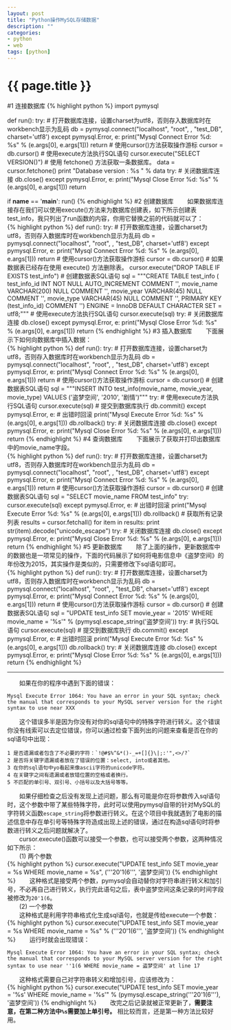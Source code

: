```yaml
---
layout: post
title: "Python操作MySQL存储数据"
description: ""
categories: 
- python
- web
tags: [python]
---
```

{{ page.title }}
================

#1 连接数据库
{% highlight python %}
import pymysql

def run():
    try:
        # 打开数据库连接，设置charset为utf8，否则存入数据库时在workbench显示为乱码
        db = pymysql.connect("localhost", "root", <password>, "test_DB", charset='utf8')
    except pymysql.Error, e:
        print("Mysql Connect Error %d: %s" % (e.args[0], e.args[1]))
        return
    # 使用cursor()方法获取操作游标
    cursor = db.cursor()
    # 使用execute方法执行SQL语句
    cursor.execute("SELECT VERSION()")
    # 使用 fetchone() 方法获取一条数据库。
    data = cursor.fetchone()
    print "Database version : %s " % data
    try:
        # 关闭数据库连接
        db.close()
    except pymysql.Error, e:
        print("Mysql Close Error %d: %s" % (e.args[0], e.args[1]))
        return

if __name__ == '__main__':
    run()
{% endhighlight %} 
#2 创建数据库
　　如果数据库连接存在我们可以使用execute()方法来为数据库创建表，如下所示创建表test_info，我只列出了run函数的内容，你用它替换之前的代码就可以了：   
{% highlight python %}
def run():
    try:
        # 打开数据库连接，设置charset为utf8，否则存入数据库时在workbench显示为乱码
        db = pymysql.connect("localhost", "root", <password>, "test_DB", charset='utf8')
    except pymysql.Error, e:
        print("Mysql Connect Error %d: %s" % (e.args[0], e.args[1]))
        return
    # 使用cursor()方法获取操作游标
    cursor = db.cursor()
    # 如果数据表已经存在使用 execute() 方法删除表。
    cursor.execute("DROP TABLE IF EXISTS test_info")
    # 创建数据表SQL语句
    sql = """CREATE TABLE test_info (
              test_info_id INT NOT NULL AUTO_INCREMENT COMMENT '',
              movie_name VARCHAR(200) NULL COMMENT '',
              movie_year VARCHAR(45) NULL COMMENT '',
              movie_type VARCHAR(45) NULL COMMENT '',
              PRIMARY KEY (test_info_id)  COMMENT '')
            ENGINE = InnoDB
            DEFAULT CHARACTER SET = utf8;"""
    # 使用execute方法执行SQL语句
    cursor.execute(sql)
    try:
        # 关闭数据库连接
        db.close()
    except pymysql.Error, e:
        print("Mysql Close Error %d: %s" % (e.args[0], e.args[1]))
        return
{% endhighlight %} 
#3 插入数据库
　　下面展示下如何向数据库中插入数据：  
{% highlight python %}
def run():
    try:
        # 打开数据库连接，设置charset为utf8，否则存入数据库时在workbench显示为乱码
        db = pymysql.connect("localhost", "root", <password>, "test_DB", charset='utf8')
    except pymysql.Error, e:
        print("Mysql Connect Error %d: %s" % (e.args[0], e.args[1]))
        return
    # 使用cursor()方法获取操作游标
    cursor = db.cursor()
    # 创建数据表SQL语句
    sql = """INSERT INTO test_info(movie_name,
         movie_year, movie_type)
         VALUES ('盗梦空间', '2010', '剧情')"""
    try:
        # 使用execute方法执行SQL语句
        cursor.execute(sql)
        # 提交到数据库执行
        db.commit()
    except pymysql.Error, e:
        # 出错时回滚
        print("Mysql Execute Error %d: %s" % (e.args[0], e.args[1]))
        db.rollback()
    try:
        # 关闭数据库连接
        db.close()
    except pymysql.Error, e:
        print("Mysql Close Error %d: %s" % (e.args[0], e.args[1]))
        return
{% endhighlight %}
#4 查询数据库
　　下面展示了获取并打印出数据库中的movie_name字段。   
{% highlight python %}
def run():
    try:
        # 打开数据库连接，设置charset为utf8，否则存入数据库时在workbench显示为乱码
        db = pymysql.connect("localhost", "root", <password>, "test_DB", charset='utf8')
    except pymysql.Error, e:
        print("Mysql Connect Error %d: %s" % (e.args[0], e.args[1]))
        return
    # 使用cursor()方法获取操作游标
    cursor = db.cursor()
    # 创建数据表SQL语句
    sql = "SELECT movie_name FROM test_info"
    try:
        cursor.execute(sql)
    except pymysql.Error, e:
        # 出错时回滚
        print("Mysql Execute Error %d: %s" % (e.args[0], e.args[1]))
        db.rollback()
    # 获取所有记录列表
    results = cursor.fetchall()
    for item in results:
        print str(item).decode("unicode_escape")
    try:
        # 关闭数据库连接
        db.close()
    except pymysql.Error, e:
        print("Mysql Close Error %d: %s" % (e.args[0], e.args[1]))
        return
{% endhighlight %}
#5 更新数据库
　　除了上面的操作，更新数据库中的数据也是一项常见的操作，下面的代码展示了如何将电影信息中《盗梦空间》的年份改为2015，其实操作是类似的，只需要修改下sql语句即可。  
{% highlight python %}
def run():
    try:
        # 打开数据库连接，设置charset为utf8，否则存入数据库时在workbench显示为乱码
        db = pymysql.connect("localhost", "root", <password>, "test_DB", charset='utf8')
    except pymysql.Error, e:
        print("Mysql Connect Error %d: %s" % (e.args[0], e.args[1]))
        return
    # 使用cursor()方法获取操作游标
    cursor = db.cursor()
    # 创建数据表SQL语句
    sql = "UPDATE test_info SET movie_year = '2015' WHERE movie_name = '%s'" % (pymysql.escape_string('盗梦空间'))
    try:
        # 执行SQL语句
        cursor.execute(sql)
        # 提交到数据库执行
        db.commit()
    except pymysql.Error, e:
        # 出错时回滚
        print("Mysql Execute Error %d: %s" % (e.args[0], e.args[1]))
        db.rollback()
    try:
        # 关闭数据库连接
        db.close()
    except pymysql.Error, e:
        print("Mysql Close Error %d: %s" % (e.args[0], e.args[1]))
        return
{% endhighlight %}

----------

　　如果在你的程序中遇到下面的错误：  

	Mysql Execute Error 1064: You have an error in your SQL syntax; check the manual that corresponds to your MySQL server version for the right syntax to use near XXX
　　这个错误多半是因为你没有对你的sql语句中的特殊字符进行转义。这个错误你没有线索可以去定位错误，你可以通过检查下面列出的问题来查看是否在你的sql语句中出现：  

	1 是否遗漏或者包含了不必要的字符：`!@#$%^&*()-_=+[]{}\|;:'",<>/?`  
	2 是否将关键字遗漏或者放在了错误的位置：select, into或者其他。  
	3 在你的sql语句中yo看起来像ascii字符的unicode字符。  
	4 在关键字之间有遗漏或者放错位置的空格或者换行。  
	5 不匹配的单引号、双引号、小括号以及大括号等等。  
　　如果仔细检查之后没有发现上述问题，那么有可能是你在将参数传入sql语句时，这个参数中带了某些特殊字符，此时可以使用pymysql自带的针对MySQL的字符转义函数`escape_string`将参数进行转义。在这个项目中我就遇到了电影的描述信息中存在单引号等特殊字符造成出现上述的错误，通过在构造sql语句时将参数进行转义之后问题就解决了。    
　　cursor.execute()函数可以接受一个参数，也可以接受两个参数，这两种情况如下所示：  
　　(1) 两个参数    
{% highlight python %}
cursor.execute("UPDATE test_info SET movie_year = %s WHERE movie_name = %s", ('''20'1(6''', '盗梦空间'))
{% endhighlight %}
　　这种格式是接受两个参数，pymysql会自动替你对字符串进行转义和加引号，不必再自己进行转义，执行完此语句之后，表中盗梦空间这条记录的时间字段被修改为`20'1(6`。    
　　(2) 一个参数  
　　这种格式是利用字符串格式化生成sql语句，也就是传给execute一个参数：   
{% highlight python %}
cursor.execute("UPDATE test_info SET movie_year = %s WHERE movie_name = %s" % ('''20'1(6''', '盗梦空间'))
{% endhighlight %}
　　运行时就会出现错误：   

	Mysql Execute Error 1064: You have an error in your SQL syntax; check the manual that corresponds to your MySQL server version for the right syntax to use near ''1(6 WHERE movie_name = 盗梦空间' at line 17
　　这种格式需要自己对字符串转义和增加引号，应该修改为：  
{% highlight python %}
cursor.execute("UPDATE test_info SET movie_year = '%s' WHERE movie_name = '%s'" % (pymysql.escape_string('''20'1(6'''), '盗梦空间'))
{% endhighlight %}
　　改完之后记录就被正常更新了，**需要注意，在第二种方法中`%s`需要加上单引号。** 相比较而言，还是第一种方法比较好用。  

